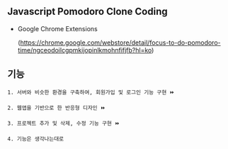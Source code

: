 ## Javascript Pomodoro Clone Coding

- Google Chrome Extensions 
    
    (https://chrome.google.com/webstore/detail/focus-to-do-pomodoro-time/ngceodoilcgpmkijopinlkmohnfifjfb?hl=ko)

## 기능
    1. 서버와 비슷한 환경을 구축하여, 회원가입 및 로그인 기능 구현 ⏩
    
    2. 웹앱을 기반으로 한 반응형 디자인 ⏩
    
    3. 프로젝트 추가 및 삭제, 수정 기능 구현 ⏩
    
    4. 기능은 생각나는대로
